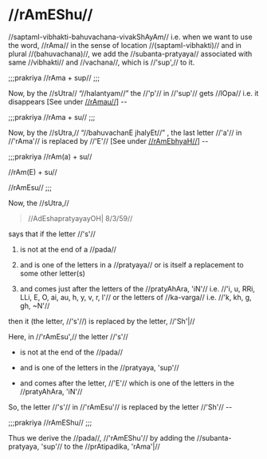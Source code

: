 # //rAmEShu//

//saptamI-vibhakti-bahuvachana-vivakShAyAm// i.e. when we want to use
the word, //rAma// in the sense of location //(saptamI-vibhakti)// and
in plural //(bahuvachana)//, we add the //subanta-pratyaya// associated
with same //vibhakti// and //vachana//, which is //'sup',// to it.

;;;prakriya
//rAma + sup//
;;;

Now, by the //sUtra// “//halantyam//” the //'p'// in //'sup'// gets
//lOpa// i.e. it disappears \[See under
[//rAmau//](#/shadlinga-prakaranam/raama-sabdah/raama-2-2)] --

;;;prakriya
//rAma + su//
;;;

Now, by the //sUtra,// “//bahuvachanE jhalyEt//” , the last letter
//'a'// in //'rAma'// is replaced by //'E'// \[See under
[//rAmEbhyaH//](#/shadlinga-prakaranam/raama-sabdah/raama-4-3)] --

;;;prakriya
//rAm(a) + su//

//rAm(E) + su//

//rAmEsu//
;;;

Now, the //sUtra,//

> //AdEshapratyayayOH| 8/3/59//

says that if the letter //'s'//

1. is not at the end of a //pada//

2. and is one of the letters in a //pratyaya// or is itself a
   replacement to some other letter(s)

3. and comes just after the letters of the //pratyAhAra, 'iN'// i.e.
   //'i, u, RRi, LLi, E, O, ai, au, h, y, v, r, l'// or the
   letters of //ka-varga// i.e. //'k, kh, g, gh, ~N'//

then it (the letter, //'s'//) is replaced by the letter, //'Sh'|//

Here, in //'rAmEsu',// the letter //'s'//

- is not at the end of the //pada//

- and is one of the letters in the //pratyaya, 'sup'//

- and comes after the letter, //'E'// which is one of the letters in
  the //pratyAhAra, 'iN'//

So, the letter //'s'// in //'rAmEsu'// is replaced by the letter
//'Sh'// --

;;;prakriya
//rAmEShu//
;;;

Thus we derive the //pada//, //'rAmEShu'// by adding the
//subanta-pratyaya, 'sup'// to the //prAtipadika, 'rAma'|//
